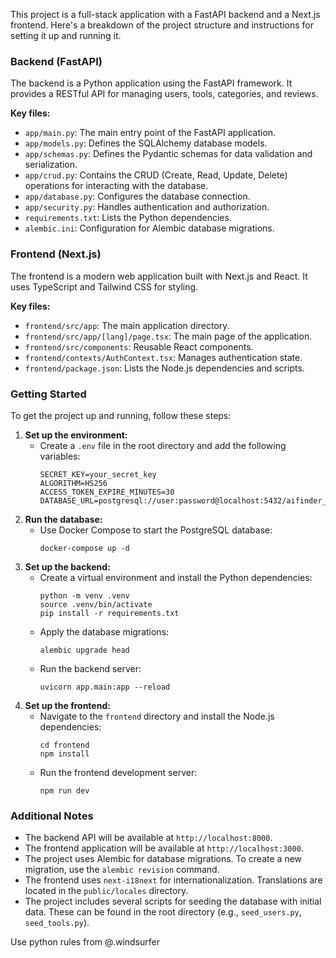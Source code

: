 This project is a full-stack application with a FastAPI backend and a Next.js frontend. Here's a breakdown of the project structure and instructions for setting it up and running it.

### Backend (FastAPI)

The backend is a Python application using the FastAPI framework. It provides a RESTful API for managing users, tools, categories, and reviews.

**Key files:**

*   `app/main.py`: The main entry point of the FastAPI application.
*   `app/models.py`: Defines the SQLAlchemy database models.
*   `app/schemas.py`: Defines the Pydantic schemas for data validation and serialization.
*   `app/crud.py`: Contains the CRUD (Create, Read, Update, Delete) operations for interacting with the database.
*   `app/database.py`: Configures the database connection.
*   `app/security.py`: Handles authentication and authorization.
*   `requirements.txt`: Lists the Python dependencies.
*   `alembic.ini`: Configuration for Alembic database migrations.

### Frontend (Next.js)

The frontend is a modern web application built with Next.js and React. It uses TypeScript and Tailwind CSS for styling.

**Key files:**

*   `frontend/src/app`: The main application directory.
*   `frontend/src/app/[lang]/page.tsx`: The main page of the application.
*   `frontend/src/components`: Reusable React components.
*   `frontend/contexts/AuthContext.tsx`: Manages authentication state.
*   `frontend/package.json`: Lists the Node.js dependencies and scripts.

### Getting Started

To get the project up and running, follow these steps:

1.  **Set up the environment:**
    *   Create a `.env` file in the root directory and add the following variables:
        ```
        SECRET_KEY=your_secret_key
        ALGORITHM=HS256
        ACCESS_TOKEN_EXPIRE_MINUTES=30
        DATABASE_URL=postgresql://user:password@localhost:5432/aifinder_db
        ```
2.  **Run the database:**
    *   Use Docker Compose to start the PostgreSQL database:
        ```
        docker-compose up -d
        ```
3.  **Set up the backend:**
    *   Create a virtual environment and install the Python dependencies:
        ```
        python -m venv .venv
        source .venv/bin/activate
        pip install -r requirements.txt
        ```
    *   Apply the database migrations:
        ```
        alembic upgrade head
        ```
    *   Run the backend server:
        ```
        uvicorn app.main:app --reload
        ```
4.  **Set up the frontend:**
    *   Navigate to the `frontend` directory and install the Node.js dependencies:
        ```
        cd frontend
        npm install
        ```
    *   Run the frontend development server:
        ```
        npm run dev
        ```

### Additional Notes

*   The backend API will be available at `http://localhost:8000`.
*   The frontend application will be available at `http://localhost:3000`.
*   The project uses Alembic for database migrations. To create a new migration, use the `alembic revision` command.
*   The frontend uses `next-i18next` for internationalization. Translations are located in the `public/locales` directory.
*   The project includes several scripts for seeding the database with initial data. These can be found in the root directory (e.g., `seed_users.py`, `seed_tools.py`).

Use python rules from @.windsurfer